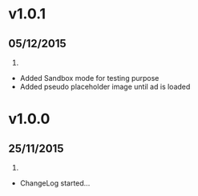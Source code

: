 # v1.0.1
## 05/12/2015

1. [](#new)
  * Added Sandbox mode for testing purpose
  * Added pseudo placeholder image until ad is loaded

# v1.0.0
## 25/11/2015

1. [](#new)
  * ChangeLog started...
